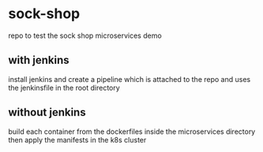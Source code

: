 # sock-shop
repo to test the sock shop microservices demo

## with jenkins
install jenkins and create a pipeline which is attached to the repo and uses the jenkinsfile in the root directory

## without jenkins
build each container from the dockerfiles inside the microservices directory then apply the manifests in the k8s cluster
